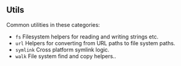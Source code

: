 ## Utils

Common utilities in these categories:

* `fs` Filesystem helpers for reading and writing strings etc.
* `url` Helpers for converting from URL paths to file system paths.
* `symlink` Cross platform symlink logic.
* `walk` File system find and copy helpers..


